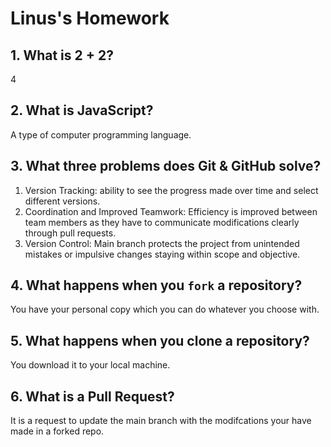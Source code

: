 # Linus's Homework

## 1. What is 2 + 2?

4

## 2. What is JavaScript?

A type of computer programming language.

## 3. What three problems does Git & GitHub solve?

1. Version Tracking: ability to see the progress made over time and select different versions. 
2. Coordination and Improved Teamwork: Efficiency is improved between team members as they have to communicate modifications clearly through pull requests.
3. Version Control: Main branch protects the project from unintended mistakes or impulsive changes staying within scope and objective.

## 4. What happens when you `fork` a repository?

You have your personal copy which you can do whatever you choose with.

## 5. What happens when you clone a repository?

You download it to your local machine.

## 6. What is a Pull Request?

It is a request to update the main branch with the modifcations your have made in a forked repo.
